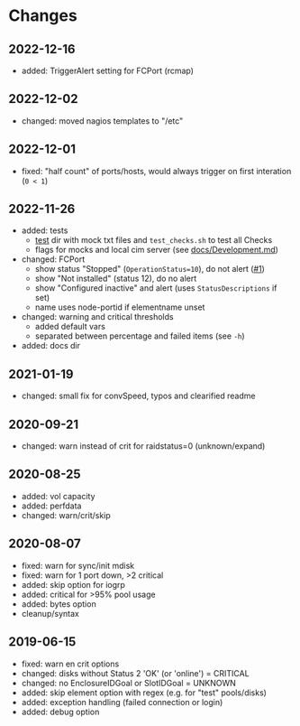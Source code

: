 # Changes

## 2022-12-16

- added: TriggerAlert setting for FCPort (rcmap)

## 2022-12-02

- changed: moved nagios templates to "/etc"

## 2022-12-01

- fixed: "half count" of ports/hosts, would always trigger on first interation (`0 < 1`)

## 2022-11-26

- added: tests
    - [test](/test) dir with mock txt files and `test_checks.sh` to test all Checks
    - flags for mocks and local cim server (see [docs/Development.md](docs/Development.md))
- changed: FCPort
    - show status "Stopped" (`OperationStatus=10`), do not alert ([#1](https://github.com/mkorthof/check_ibm_storwize/issues/1))
    - show "Not installed" (status 12), do no alert
    - show "Configured inactive" and alert (uses `StatusDescriptions` if set)
    - name uses node-portid if elementname unset
- changed: warning and critical thresholds 
    - added default vars
    - separated between percentage and failed items (see `-h`)
- added: docs dir

## 2021-01-19

- changed: small fix for convSpeed, typos and clearified readme

## 2020-09-21

- changed: warn instead of crit for raidstatus=0 (unknown/expand)

## 2020-08-25

- added: vol capacity
- added: perfdata
- changed: warn/crit/skip

## 2020-08-07

- fixed: warn for sync/init mdisk
- fixed: warn for 1 port down, >2 critical
- added: skip option for iogrp
- added: critical for >95% pool usage
- added: bytes option
- cleanup/syntax

## 2019-06-15

- fixed: warn en crit options
- changed: disks without Status 2 'OK' (or 'online') = CRITICAL
- changed: no EnclosureIDGoal or SlotIDGoal = UNKNOWN
- added: skip element option with regex (e.g. for "test" pools/disks)
- added: exception handling (failed connection or login)
- added: debug option

